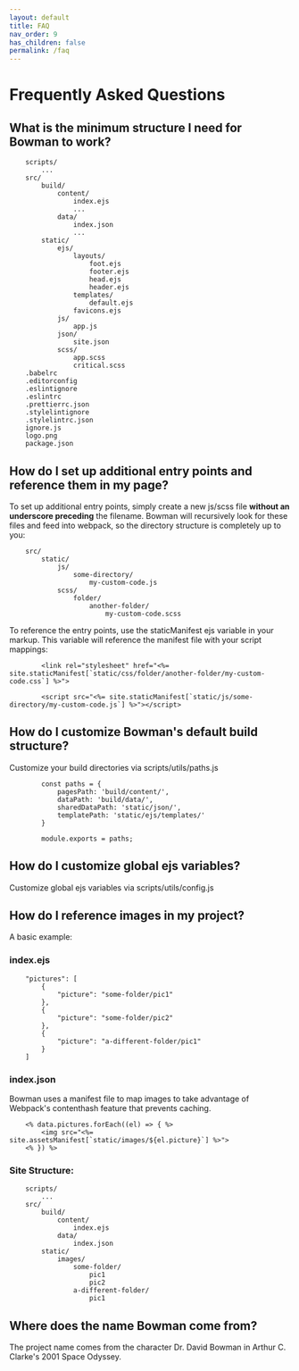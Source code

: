 ```yaml
---
layout: default
title: FAQ
nav_order: 9
has_children: false
permalink: /faq
---
```


# Frequently Asked Questions

## What is the minimum structure I need for Bowman to work?

        scripts/
            ...
        src/
            build/
                content/
                    index.ejs
                    ...
                data/
                    index.json
                    ...
            static/
                ejs/
                    layouts/
                        foot.ejs
                        footer.ejs
                        head.ejs
                        header.ejs
                    templates/
                        default.ejs
                    favicons.ejs
                js/
                    app.js
                json/
                    site.json
                scss/
                    app.scss
                    critical.scss
        .babelrc
        .editorconfig
        .eslintignore
        .eslintrc
        .prettierrc.json
        .stylelintignore
        .stylelintrc.json
        ignore.js
        logo.png
        package.json
                
## How do I set up additional entry points and reference them in my page?

To set up additional entry points, simply create a new js/scss file **without an underscore preceding** the filename. Bowman will recursively look for these files and feed into webpack, so the directory structure is completely up to you:

        src/
            static/
                js/
                    some-directory/
                        my-custom-code.js
                scss/
                    folder/
                        another-folder/
                            my-custom-code.scss

To reference the entry points, use the staticManifest ejs variable in your markup. This variable will reference the manifest file with your script mappings:

            <link rel="stylesheet" href="<%= site.staticManifest[`static/css/folder/another-folder/my-custom-code.css`] %>">

            <script src="<%= site.staticManifest[`static/js/some-directory/my-custom-code.js`] %>"></script>


## How do I customize Bowman's default build structure?

Customize your build directories via scripts/utils/paths.js

            const paths = {
                pagesPath: 'build/content/',
                dataPath: 'build/data/',
                sharedDataPath: 'static/json/',
                templatePath: 'static/ejs/templates/'
            }

            module.exports = paths;

## How do I customize global ejs variables?

Customize global ejs variables via scripts/utils/config.js

## How do I reference images in my project?

A basic example:

### index.ejs

        "pictures": [
            {
                "picture": "some-folder/pic1"
            }, 
            {
                "picture": "some-folder/pic2"
            },
            {
                "picture": "a-different-folder/pic1"
            }
        ]

### index.json

Bowman uses a manifest file to map images to take advantage of Webpack's contenthash feature that prevents caching.

        <% data.pictures.forEach((el) => { %>
            <img src="<%= site.assetsManifest[`static/images/${el.picture}`] %>">
        <% }) %>

### Site Structure:

        scripts/
            ...
        src/
            build/
                content/
                    index.ejs
                data/
                    index.json
            static/
                images/
                    some-folder/
                        pic1
                        pic2
                    a-different-folder/
                        pic1

## Where does the name Bowman come from?

The project name comes from the character Dr. David Bowman in Arthur C. Clarke's 2001 Space Odyssey.
